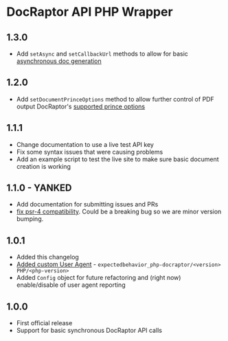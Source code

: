 # DocRaptor API PHP Wrapper

## 1.3.0
* Add `setAsync` and `setCallbackUrl` methods to allow for basic [asynchronous doc generation](https://docraptor.com/documentation#api_async)

## 1.2.0
* Add `setDocumentPrinceOptions` method to allow further control of PDF output DocRaptor's [supported prince options](https://docraptor.com/documentation#pdf_options)

## 1.1.1
* Change documentation to use a live test API key
* Fix some syntax issues that were causing problems
* Add an example script to test the live site to make sure basic document creation is working

## 1.1.0 - YANKED
* Add documentation for submitting issues and PRs
* [fix psr-4 compatibility](https://github.com/expectedbehavior/php-docraptor/pull/33). Could be a breaking bug so we are minor version bumping.

## 1.0.1
* Added this changelog
* [Added custom User Agent](https://github.com/expectedbehavior/php-docraptor/pull/31) - `expectedbehavior_php-docraptor/<version> PHP/<php-version>`
* Added `Config` object for future refactoring and (right now) enable/disable of user agent reporting

## 1.0.0
* First official release
* Support for basic synchronous DocRaptor API calls
